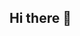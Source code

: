 ## Hi there 👋

<!--
**lejone20/lejone20** is a ✨ _special_ ✨ repository because its `README.md` (this file) appears on your GitHub profile.
<!doc>
Here are some ideas to get you started:

- 🔭 I’m currently working on ...
- 🌱 I’m currently learning ...
- 👯 I’m looking to collaborate on ...
- 🤔 I’m looking for help with ...
- 💬 Ask me about ...
- 📫 How to reach me: ...
- 😄 Pronouns: ...
- ⚡ Fun fact: ...
-->